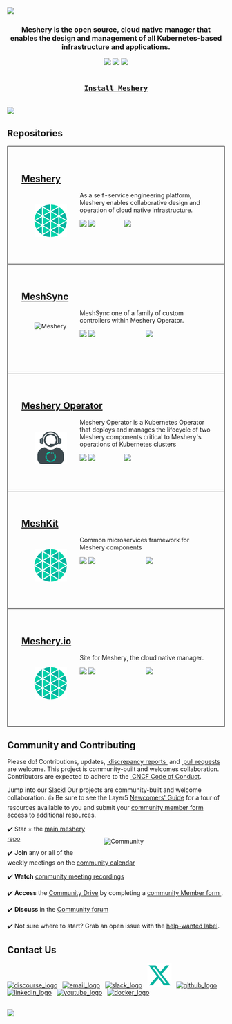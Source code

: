 <div>
    <!-- Top section -->
    <div>
        <img src="https://raw.githubusercontent.com/meshery/.github/master/profile/assets/img/header.png" usemap="#workmap"  />
    </div>
    <!-- Overview section -->
    <div align="center">
        <h3>Meshery is the open source, cloud native manager that enables the design and management of all
            Kubernetes-based infrastructure and applications.</h3>
        <a href="http://discuss.meshery.io" alt="Discuss Users">
            <img
                src="https://img.shields.io/discourse/users?label=discuss&logo=discourse&server=https%3A%2F%2Fdiscuss.layer5.io" /></a>
        <a href="https://slack.meshery.io" alt="Join Slack">
            <img src="https://img.shields.io/badge/Slack-@layer5.svg?logo=slack" /></a>
        <a href="https://twitter.com/intent/follow?screen_name=mesheryio" alt="Twitter Follow">
            <img src="https://img.shields.io/twitter/follow/mesheryio.svg?label=Follow+Meshery&style=social" /></a>
        <br />
        <br />
        <p align="center">
            <a href="https://layer5.io/cloud-native-management/meshery/getting-started"><h3><kbd>Install Meshery</kbd></h3></a>
        </p>
        <br />
    </div>
    <!-- Video Section -->
    <a href="https://youtu.be/034nVaQUyME">
        <img src="https://raw.githubusercontent.com/meshery/.github/master/profile/assets/img/video.png"  />
    </a>
    <br />
    <!-- Repositories section -->
    <div>
        <h2>Repositories</h2>
        <table border="0" align="center">
            <tr>
                <!-- Meshery -->
                <td style="border: 1px solid; padding: 32px;vertical-align:middle;" valign="middle">
                    <h2 align="left"><a href="https://github.com/meshery/meshery">Meshery</a></h2>
                    <map name="workmap">
                      <area shape="rect" coords="34,44,270,350" alt="Meshery" href="https://meshery.io">
                    </map>
                    <img src="https://raw.githubusercontent.com/meshery/meshery/master/.github/assets/images/meshery/meshery-logo.svg" 
                        style="margin:10px; padding:20px;" width="75px" alt="Meshery" align="left" />
                    <p>
                    <p>As a self-service engineering platform, Meshery enables collaborative design and operation of
                        cloud native infrastructure.</p>
                    <img src="https://raw.githubusercontent.com/meshery/.github/master/profile/assets/img/car.svg" width="200" style="margin:0; padding:0;" align="right"/>
                    <p align="left"><a href="https://github.com/meshery/meshery/graphs/contributors"
                            alt="GitHub contributors"><img
                                src="https://img.shields.io/github/contributors/Meshery/meshery.svg" /></a>
                                <a href="https://github.com/issues?q=is%3Aopen+is%3Aissue+archived%3Afalse+org%3Alayer5io+org%3Ameshery+org%3Aservice-mesh-performance+org%3Aservice-mesh-patterns+org%3A+label%3A%22help+wanted%22+" alt="GitHub issues by-label">
                                <img src="https://img.shields.io/github/issues/meshery/meshery/help%20wanted.svg?color=informational" /></a>
                    </p>
                    </p>
                    <br />
                </td>
            </tr>
            <tr>
                <!-- MeshSync -->
                <td style="border: 1px solid; padding: 32px;" valign="middle">
                    <h2 align="left"><a href="https://github.com/meshery/meshsync">MeshSync</a></h2>
                    <img src="https://raw.githubusercontent.com/layer5io/meshsync/master/.github/readme/images/meshsync.svg"
                        style="margin:10px; padding:20px;" width="75px" alt="Meshery" align="left" />
                    <p>MeshSync one of a family of custom controllers within Meshery Operator.</p>
                    <img src="https://raw.githubusercontent.com/meshery/.github/master/profile/assets/img/five-sitting.svg" width="150" style="margin:0; padding:0;" align="right"/>
                    <p align="left"><a href="https://github.com/meshery/meshsync/graphs/contributors"
                            alt="GitHub contributors"><img
                                src="https://img.shields.io/github/contributors/Meshery/meshsync.svg" /></a>
                    <a href="https://github.com/issues?q=is%3Aopen+is%3Aissue+archived%3Afalse+org%3Alayer5io+org%3Ameshery+org%3Aservice-mesh-performance+org%3Aservice-mesh-patterns+org%3A+label%3A%22help+wanted%22+" alt="GitHub issues by-label">
                                <img src="https://img.shields.io/github/issues/meshery/meshsync/help%20wanted.svg?color=informational" /></a>
                        <br /><br /><br />
                </td>
            </tr>
            <tr>
                <!-- Meshery Operator -->
                <td style="border: 1px solid; padding: 32px;" valign="middle">
                    <h2 align="left"><a href="https://github.com/meshery/meshery-operator">Meshery Operator</a></h2>
                    <img src="https://raw.githubusercontent.com/meshery/meshery-operator/master/img/readme/meshery-operator-dark.svg"
                        style="margin:10px; padding:20px;" width="75px" alt="Meshery" align="left" />
                    <p>Meshery Operator is a Kubernetes Operator that deploys and manages the lifecycle of two Meshery
                        components critical to Meshery's operations of Kubernetes clusters</p>
                    <img src="https://raw.githubusercontent.com/meshery/.github/master/profile/assets/img/five-with-meshery.svg" width="200" style="margin:0; padding:0;" align="right"/>
                    <p align="left"><a href="https://github.com/meshery/meshery-operator/graphs/contributors"
                            alt="GitHub contributors"><img
                                src="https://img.shields.io/github/contributors/Meshery/meshery-operator.svg" /></a>
                    <a href="https://github.com/issues?q=is%3Aopen+is%3Aissue+archived%3Afalse+org%3Alayer5io+org%3Ameshery+org%3Aservice-mesh-performance+org%3Aservice-mesh-patterns+org%3A+label%3A%22help+wanted%22+" alt="GitHub issues by-label">
                                <img src="https://img.shields.io/github/issues/meshery/meshery-operator/help%20wanted.svg?color=informational" /></a>
                    </p>
                    <br />
                </td>
            </tr>
            <tr>
                <!-- Meshkit -->
                <td style="border: 1px solid; padding: 32px;">
                    <h2 align="left"><a href="https://github.com/meshery/meshkit">MeshKit</a></h2>
                    <img src="https://raw.githubusercontent.com/meshery/meshery/master/.github/assets/images/meshery/meshery-logo.svg"
                        style="margin:10px; padding:20px;" width="75px" alt="Meshery" align="left" />
                    <p>Common microservices framework for Meshery components</p>
                    <img src="https://raw.githubusercontent.com/meshery/.github/master/profile/assets/img/five-inside-rocket.svg" width="150" style="margin:0; padding:0;" align="right"/>
                    <p align="left"><a href="https://github.com/meshery/meshkit/graphs/contributors"
                            alt="GitHub contributors"><img
                                src="https://img.shields.io/github/contributors/Meshery/meshkit.svg" /></a>
                                <a href="https://github.com/issues?q=is%3Aopen+is%3Aissue+archived%3Afalse+org%3Alayer5io+org%3Ameshery+org%3Aservice-mesh-performance+org%3Aservice-mesh-patterns+org%3A+label%3A%22help+wanted%22+" alt="GitHub issues by-label">
                                <img src="https://img.shields.io/github/issues/meshery/meshkit/help%20wanted.svg?color=informational" /></a>
                    </p>
                    <br />
                </td>
            </tr>
                        <tr>
                <!-- Meshery.io -->
                <td style="border: 1px solid; padding: 32px;">
                    <h2 align="left"><a href="https://github.com/meshery/meshery.io">Meshery.io</a></h2>
                    <img src="https://raw.githubusercontent.com/meshery/meshery/master/.github/assets/images/meshery/meshery-logo.svg"
                        style="margin:10px; padding:20px;" width="75px" alt="Meshery" align="left" />
                    <p>Site for Meshery, the cloud native manager.</p>
                    <img src="https://raw.githubusercontent.com/meshery/.github/master/profile/assets/img/five-at-door.svg" width="150" style="margin:0; padding:0;" align="right"/>
                    <p align="left"><a href="https://github.com/meshery/meshery.io/graphs/contributors"
                            alt="GitHub contributors"><img
                                src="https://img.shields.io/github/contributors/Meshery/meshery.io.svg" /></a>
                                <a href="https://github.com/issues?q=is%3Aopen+is%3Aissue+archived%3Afalse+org%3Alayer5io+org%3Ameshery+org%3Aservice-mesh-performance+org%3Aservice-mesh-patterns+org%3A+label%3A%22help+wanted%22+" alt="GitHub issues by-label">
                                <img src="https://img.shields.io/github/issues/meshery/meshery.io/help%20wanted.svg?color=informational" /></a>
                    </p>
                    <br />
                </td>
            </tr>
        </table>
    </div>
    <!-- Contributing and Guidelines -->
    <div>
        <h2>Community and Contributing</h2>
        <p>Please do! Contributions, updates, <a href="https://github.com/meshery/.github/issues"> discrepancy reports
            </a> and <a href="https://github.com/meshery/.github/pulls"> pull requests </a> are welcome. This project is
            community-built and welcomes collaboration. Contributors are expected to adhere to the <a
                href="https://github.com/cncf/foundation/blob/main/code-of-conduct.md"> CNCF Code of Conduct</a>.
        </p>
        <p>Jump into our <a href="layer5io.slack.com">Slack</a>! Our projects are community-built and welcome
            collaboration. 👍 Be sure to see the Layer5
            <a href="https://layer5.io/community/newcomers">Newcomers' Guide</a> for a tour of resources available to
            you and submit your <a href="https://layer5.io/newcomers">community member form</a> access to
            additional resources.
        </p>
        <img src="https://raw.githubusercontent.com/layer5io/.github/master/assets/community.png"
            style="margin:10px; padding:20px;" width="250px" alt="Community" align="right" />
        <p>
            <p>✔️ Star ⭐ the <a href="https://github.com/meshery/meshery">main meshery repo</a> </p>
            <p>✔️ <b>Join</b> any or all of the weekly meetings on the <a href="https://meet.layer5.io/">community
                    calendar</a>
            </p>
            <p>✔️ <b>Watch</b> <a
                    href="https://www.youtube.com/playlist?list=PL3A-A6hPO2IMPPqVjuzgqNU5xwnFFn3n0">community meeting
                    recordings</a></p>
            <p>✔️ <b>Access</b> the <a href="https://drive.google.com/drive/u/0/folders/0ABH8aabN4WAKUk9PVA">Community
                    Drive</a> by completing a <a href="https://layer5.io/newcomers"> community Member form
                </a>.
            </p>
            <p>✔️ <b>Discuss</b> in the <a href="https://discuss.layer5.io/">Community forum</a></p>
            <p>✔️ Not sure where to start? Grab an open issue with the <a
                    href="https://github.com/issues?q=is%3Aopen+is%3Aissue+archived%3Afalse+org%3Alayer5io+org%3Ameshery+org%3Aservice-mesh-performance+org%3Aservice-mesh-patterns+label%3A%22help+wanted%22+">help-wanted
                    label</a>.</p>
        </p>
    </div>
    <!-- Contact Us section -->
    <div>
        <h2>Contact Us</h2>
        <p align="left">
            <a href="https://discuss.layer5.io/"><img alt="discourse_logo"
                    src="https://raw.githubusercontent.com/layer5io/.github/master/assets/social-icons/discourse.svg"></a> &nbsp;
            <a href="mailto:community@meshery.io"><img alt="email_logo"
                    src="https://raw.githubusercontent.com/layer5io/.github/master/assets/social-icons/email.svg"></a>
            &nbsp;
            <a href="http://slack.layer5.io/"><img alt="slack_logo"
                    src="https://raw.githubusercontent.com/layer5io/.github/master/assets/social-icons/slack.svg"></a>
            &nbsp;
            <a href="https://twitter.com/mesheryio"><img alt="twitter_logo"
                    src="https://raw.githubusercontent.com/layer5io/.github/master/assets/social-icons/twitter.svg"></a>
            &nbsp;
            <a href="https://github.com/meshery"><img alt="github_logo"
                    src="https://raw.githubusercontent.com/layer5io/.github/master/assets/social-icons/github.svg"></a>
            &nbsp;
            <a href="https://www.linkedin.com/company/meshery"><img alt="linkedIn_logo"
                    src="https://raw.githubusercontent.com/layer5io/.github/master/assets/social-icons/linkedIn.svg"></a>
            &nbsp;
            <a href="https://www.youtube.com/channel/UCFL1af7_wdnhHXL1InzaMvA"><img alt="youtube_logo"
                    src="https://raw.githubusercontent.com/layer5io/.github/master/assets/social-icons/youtube.svg"></a>
            &nbsp;
            <a href="https://hub.docker.com/u/layer5/"><img alt="docker_logo"
                    src="https://raw.githubusercontent.com/layer5io/.github/master/assets/social-icons/docker.svg"></a>
        </p>
        <br />
    </div>
    <!-- Footer Section -->
    <div>
        <img src="https://raw.githubusercontent.com/meshery/.github/master/profile/assets/img/footer.png" />
    </div>
</div>
